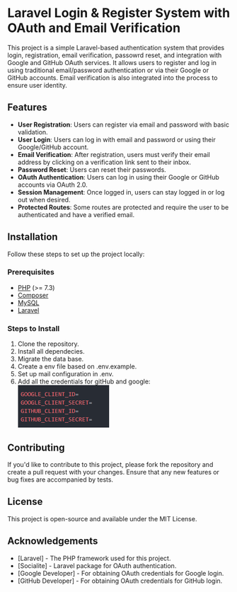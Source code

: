 # Laravel Login & Register System with OAuth and Email Verification

This project is a simple Laravel-based authentication system that provides login, registration, email verification, passowrd reset, and integration with Google and GitHub OAuth services. It allows users to register and log in using traditional email/password authentication or via their Google or GitHub accounts. Email verification is also integrated into the process to ensure user identity.

## Features

- **User Registration**: Users can register via email and password with basic validation.
- **User Login**: Users can log in with email and password or using their Google/GitHub account.
- **Email Verification**: After registration, users must verify their email address by clicking on a verification link sent to their inbox.
- **Password Reset**: Users can reset their passwords.
- **OAuth Authentication**: Users can log in using their Google or GitHub accounts via OAuth 2.0.
- **Session Management**: Once logged in, users can stay logged in or log out when desired.
- **Protected Routes**: Some routes are protected and require the user to be authenticated and have a verified email.

## Installation

Follow these steps to set up the project locally:

### Prerequisites

- [PHP](https://www.php.net/) (>= 7.3)
- [Composer](https://getcomposer.org/)
- [MySQL](https://www.mysql.com/)
- [Laravel](https://laravel.com/)

### Steps to Install

1. Clone the repository.
2. Install all dependecies.
3. Migrate the data base.
4. Create a env file based on .env.example.
5. Set up mail configuration in .env.
6. Add all the credentials for gitHub and google:
![alt text](image.png)



## Contributing

If you'd like to contribute to this project, please fork the repository and create a pull request with your changes. Ensure that any new features or bug fixes are accompanied by tests.

## License

This project is open-source and available under the MIT License.

## Acknowledgements

- [Laravel] - The PHP framework used for this project.
- [Socialite] - Laravel package for OAuth authentication.
- [Google Developer] - For obtaining OAuth credentials for Google login.
- [GitHub Developer] - For obtaining OAuth credentials for GitHub login.